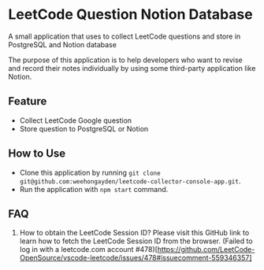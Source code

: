 # LeetCode Question Notion Database
A small application that uses to collect LeetCode questions and store in PostgreSQL and Notion database

The purpose of this application is to help developers who want to revise and record their notes individually by using some third-party application like Notion.

## Feature
- Collect LeetCode Google question
- Store question to PostgreSQL or Notion

## How to Use
- Clone this application by running `git clone git@github.com:weehongayden/leetcode-collector-console-app.git`.
- Run the application with `npm start` command.

## FAQ
1. How to obtain the LeetCode Session ID?
Please visit this GitHub link to learn how to fetch the LeetCode Session ID from the browser. (Failed to log in with a leetcode.com account #478)[https://github.com/LeetCode-OpenSource/vscode-leetcode/issues/478#issuecomment-559346357]